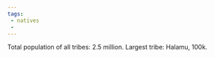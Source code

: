 ```yaml
---
tags:
 - natives
 - 
---
```


Total population of all tribes: 2.5 million.
Largest tribe: Halamu, 100k. 